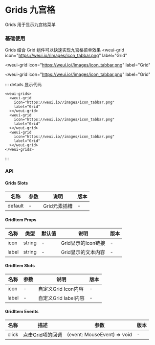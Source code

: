 # Grids 九宫格

Grids 用于显示九宫格菜单

### 基础使用

Grids 结合 Grid 组件可以快速实现九宫格菜单效果
<weui-grids>
  <weui-grid
    icon="https://weui.io//images/icon_tabbar.png"
    label="Grid"
  ></weui-grid>
  <weui-grid
    icon="https://weui.io//images/icon_tabbar.png"
    label="Grid"
  ></weui-grid>
  <weui-grid
    icon="https://weui.io//images/icon_tabbar.png"
    label="Grid"
  ></weui-grid>
</weui-grids>

::: details 显示代码
```vue
<weui-grids>
  <weui-grid
    icon="https://weui.io//images/icon_tabbar.png"
    label="Grid"
  ></weui-grid>
  <weui-grid
    icon="https://weui.io//images/icon_tabbar.png"
    label="Grid"
  ></weui-grid>
  <weui-grid
    icon="https://weui.io//images/icon_tabbar.png"
    label="Grid"
  ></weui-grid>
</weui-grids>
```
:::

### API
#### Grids Slots
|  名称   | 参数  | 说明 | 版本 |
|  ----  | ----  | ----- | ---- |
| default  | - | Grid元素插槽 | - |

#### GridItem Props
|  名称   | 类型  | 默认值 | 说明 | 版本 |
|  ----  | ----  | ----- | ---- | ----- |
| icon  | string | - | Grid显示的Icon链接 | - | 
| label  | string | - | Grid显示的文本内容 | - |

#### GridItem Slots
|  名称   | 参数  | 说明 | 版本 |
|  ----  | ----  | ----- | ---- |
| icon  | - | 自定义Grid Icon内容 | - |
| label  | - | 自定义Grid label内容 | - |

#### GridItem Events
|  名称   | 描述  | 参数 | 版本 |
|  ----  | ----  | ----- | ---- |
| click  | 点击Grid项的回调 | (event: MouseEvent) => void | - |